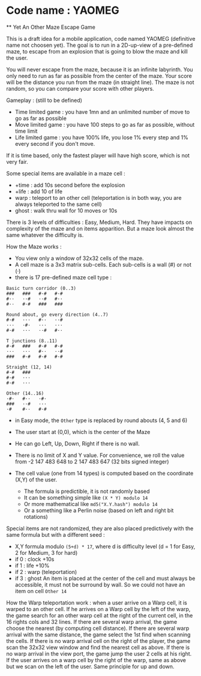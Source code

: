 # Code name : YAOMEG
** Yet An Other Maze Escape Game

This is a draft idea for a mobile application, code named YAOMEG (definitive name not choosen yet).
The goal is to run in a 2D-up-view of a pre-defined maze, to escape from an explosion that is going to blow the maze and kill the user.

You will never escape from the maze, because it is an infinite labyrinth. You only need to run as far as possible from the center of the maze. Your score will be the distance you run from the maze (in straight line). The maze is not random, so you can compare your score with other players.

Gameplay : (still to be defined)
- Time limited game : you have 1mn and an unlimited number of move to go as far as possible
- Move limited game : you have 100 steps to go as far as possible, without time limit
- Life limited game : you have 100% life, you lose 1% every step and 1% every second if you don't move.

If it is time based, only the fastest player will have high score, which is not very fair.

Some special items are available in a maze cell :
- +time : add 10s second before the explosion
- +life : add 10 of life 
- warp : teleport to an other cell (teleportation is in both way, you are always teleported to the same cell)
- ghost : walk thru wall for 10 moves or 10s

There is 3 levels of difficulties : Easy, Medium, Hard. They have impacts on complexity of the maze and on items apparition. But a maze look almost the same whatever the difficulty is.

How the Maze works :
- You view only a window of 32x32 cells of the maze.
- A cell maze is a 3x3 matrix sub-cells. Each sub-cells is a wall (#) or not (·)
- there is 17 pre-defined maze cell type : 
```
Basic turn corridor (0..3)
###   ###   #·#   #·#
#··   ··#   ··#   #··
#··   #·#   ###   ###

Round about, go every direction (4..7)
#·#   ···   #··   ··#
···   ·#·   ···   ···
#·#   ···   ··#   #··

T junctions (8..11)
#·#   ###   #·#   #·#
···   ···   #··   ··#
###   #·#   #·#   #·#

Straight (12, 14)
#·#   ###
#·#   ···
#·#   ···

Other (14..16)
·#·   #··   ·#·
###   ··#   ···
·#    #··   #·#

```
- in Easy mode, the `Other` type is replaced by round abouts (4, 5 and 6)

- The user start at (0,0), which is the center of the Maze
- He can go Left, Up, Down, Right if there is no wall.
- There is no limit of X and Y value. For convenience, we roll the value from -2 147 483 648 to 2 147 483 647 (32 bits signed integer)
- The cell value (one from 14 types) is computed based on the coordinate (X,Y) of the user.
  - The formula is predictible, it is not randomly based
  - It can be something simple like `(X * Y) modulo 14`
  - Or more mathematical like `md5("X.Y.hash") modulo 14`
  - Or a something like a Perlin noise (based on left and right bit rotations)

Special items are not randomized, they are also placed predictively with the same formula but with a different seed :
- X,Y formula modulo `(5+d) * 17`, where d is difficulty level (d = 1 for Easy, 2 for Medium, 3 for hard)
- if 0 : clock +10s
- if 1 : life +10%
- if 2 : warp (teleportation)
- if 3 : ghost
An item is placed at the center of the cell and must always be accessible, it must not be surround by wall. So we could not have an item on cell `Other 14`

How the Warp teleportation work : when a user arrive on a Warp cell, it is warped to an other cell. If he arrives on a Warp cell by the left of the warp, the game search for an other warp cell at the right of the current cell, in the 16 rights cols and 32 lines. If there are several warp arrival, the game choose the nearest (by computing cell distance). If there are several warp arrival with the same distance, the game select the 1st find when scanning the cells. If there is no warp arrival cell on the right of the player, the game scan the 32x32 view window and find the nearest cell as above. If there is no warp arrival in the view port, the game jump the user 2 cells at his right.
If the user arrives on a warp cell by the right of the warp, same as above but we scan on the left of the user. Same principle for up and down.